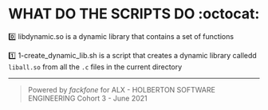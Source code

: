 # WHAT DO THE SCRIPTS DO :octocat:

:zero: libdynamic.so is a dynamic library that contains a set of functions

:one: 1-create_dynamic_lib.sh is a script that creates a dynamic library calledd `liball.so` from all the `.c` files in the current directory



******************************************************************************
> Powered by *fackfone* for ALX - HOLBERTON SOFTWARE ENGINEERING Cohort 3 - June 2021
